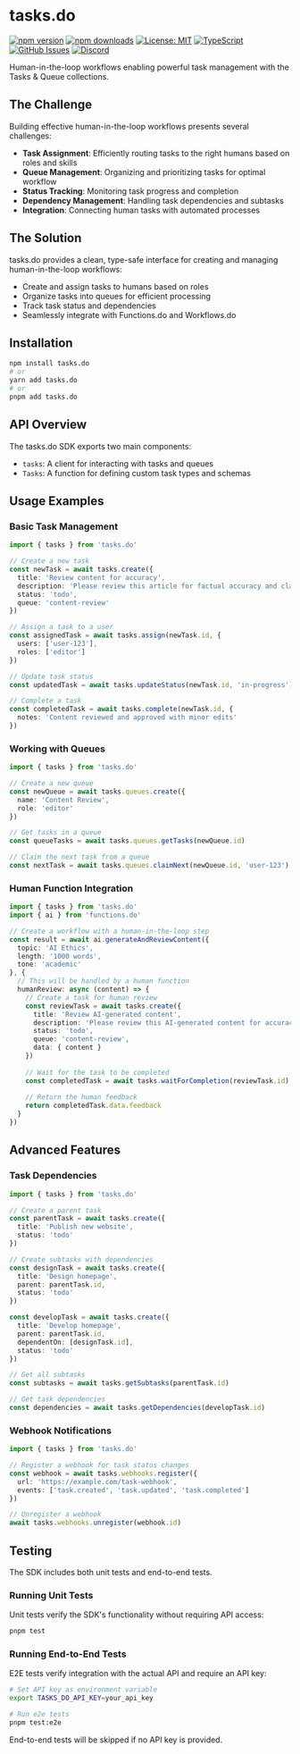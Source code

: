 # tasks.do

[![npm version](https://img.shields.io/npm/v/tasks.do.svg)](https://www.npmjs.com/package/tasks.do)
[![npm downloads](https://img.shields.io/npm/dm/tasks.do.svg)](https://www.npmjs.com/package/tasks.do)
[![License: MIT](https://img.shields.io/badge/License-MIT-blue.svg)](https://opensource.org/licenses/MIT)
[![TypeScript](https://img.shields.io/badge/TypeScript-4.9.5-blue.svg)](https://www.typescriptlang.org/)
[![GitHub Issues](https://img.shields.io/github/issues/drivly/ai.svg)](https://github.com/drivly/ai/issues)
[![Discord](https://img.shields.io/badge/Discord-Join%20Chat-7289da?logo=discord&logoColor=white)](https://discord.gg/a87bSRvJkx)

Human-in-the-loop workflows enabling powerful task management with the Tasks & Queue collections.

## The Challenge

Building effective human-in-the-loop workflows presents several challenges:

- **Task Assignment**: Efficiently routing tasks to the right humans based on roles and skills
- **Queue Management**: Organizing and prioritizing tasks for optimal workflow
- **Status Tracking**: Monitoring task progress and completion
- **Dependency Management**: Handling task dependencies and subtasks
- **Integration**: Connecting human tasks with automated processes

## The Solution

tasks.do provides a clean, type-safe interface for creating and managing human-in-the-loop workflows:

- Create and assign tasks to humans based on roles
- Organize tasks into queues for efficient processing
- Track task status and dependencies
- Seamlessly integrate with Functions.do and Workflows.do

## Installation

```bash
npm install tasks.do
# or
yarn add tasks.do
# or
pnpm add tasks.do
```

## API Overview

The tasks.do SDK exports two main components:

- `tasks`: A client for interacting with tasks and queues
- `Tasks`: A function for defining custom task types and schemas

## Usage Examples

### Basic Task Management

```typescript
import { tasks } from 'tasks.do'

// Create a new task
const newTask = await tasks.create({
  title: 'Review content for accuracy',
  description: 'Please review this article for factual accuracy and clarity',
  status: 'todo',
  queue: 'content-review'
})

// Assign a task to a user
const assignedTask = await tasks.assign(newTask.id, {
  users: ['user-123'],
  roles: ['editor']
})

// Update task status
const updatedTask = await tasks.updateStatus(newTask.id, 'in-progress')

// Complete a task
const completedTask = await tasks.complete(newTask.id, {
  notes: 'Content reviewed and approved with minor edits'
})
```

### Working with Queues

```typescript
import { tasks } from 'tasks.do'

// Create a new queue
const newQueue = await tasks.queues.create({
  name: 'Content Review',
  role: 'editor'
})

// Get tasks in a queue
const queueTasks = await tasks.queues.getTasks(newQueue.id)

// Claim the next task from a queue
const nextTask = await tasks.queues.claimNext(newQueue.id, 'user-123')
```

### Human Function Integration

```typescript
import { tasks } from 'tasks.do'
import { ai } from 'functions.do'

// Create a workflow with a human-in-the-loop step
const result = await ai.generateAndReviewContent({
  topic: 'AI Ethics',
  length: '1000 words',
  tone: 'academic'
}, {
  // This will be handled by a human function
  humanReview: async (content) => {
    // Create a task for human review
    const reviewTask = await tasks.create({
      title: 'Review AI-generated content',
      description: 'Please review this AI-generated content for accuracy and quality',
      status: 'todo',
      queue: 'content-review',
      data: { content }
    })
    
    // Wait for the task to be completed
    const completedTask = await tasks.waitForCompletion(reviewTask.id)
    
    // Return the human feedback
    return completedTask.data.feedback
  }
})
```

## Advanced Features

### Task Dependencies

```typescript
import { tasks } from 'tasks.do'

// Create a parent task
const parentTask = await tasks.create({
  title: 'Publish new website',
  status: 'todo'
})

// Create subtasks with dependencies
const designTask = await tasks.create({
  title: 'Design homepage',
  parent: parentTask.id,
  status: 'todo'
})

const developTask = await tasks.create({
  title: 'Develop homepage',
  parent: parentTask.id,
  dependentOn: [designTask.id],
  status: 'todo'
})

// Get all subtasks
const subtasks = await tasks.getSubtasks(parentTask.id)

// Get task dependencies
const dependencies = await tasks.getDependencies(developTask.id)
```

### Webhook Notifications

```typescript
import { tasks } from 'tasks.do'

// Register a webhook for task status changes
const webhook = await tasks.webhooks.register({
  url: 'https://example.com/task-webhook',
  events: ['task.created', 'task.updated', 'task.completed']
})

// Unregister a webhook
await tasks.webhooks.unregister(webhook.id)
```

## Testing

The SDK includes both unit tests and end-to-end tests.

### Running Unit Tests

Unit tests verify the SDK's functionality without requiring API access:

```bash
pnpm test
```

### Running End-to-End Tests

E2E tests verify integration with the actual API and require an API key:

```bash
# Set API key as environment variable
export TASKS_DO_API_KEY=your_api_key

# Run e2e tests
pnpm test:e2e
```

End-to-end tests will be skipped if no API key is provided.
